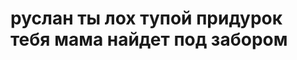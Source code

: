 <html>
  <body>
    <h1>руслан ты лох тупой придурок тебя мама найдет под забором<h1>
  </body>
</html>
